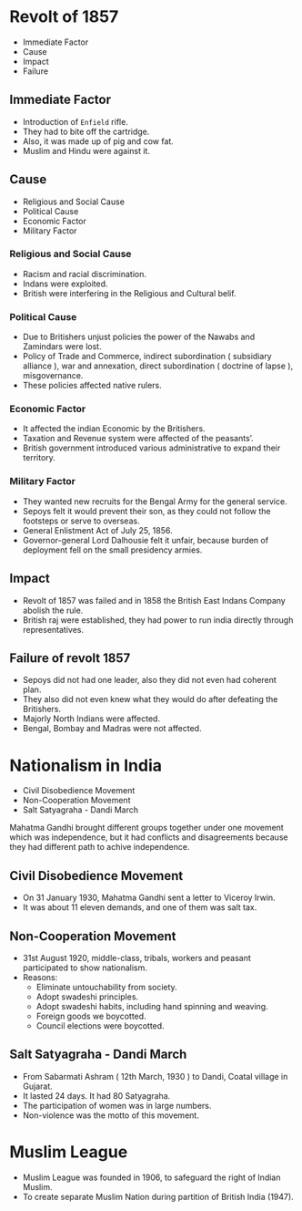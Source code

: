 # Revolt of 1857

- Immediate Factor
- Cause
- Impact
- Failure

## Immediate Factor
- Introduction of `Enfield` rifle.
- They had to bite off the cartridge.
- Also, it was made up of pig and cow fat.
- Muslim and Hindu were against it.

## Cause

- Religious and Social Cause
- Political Cause
- Economic Factor
- Military Factor

### Religious and Social Cause
- Racism and racial discrimination.
- Indans were exploited.
- British were interfering in the Religious and Cultural belif.

### Political Cause
- Due to Britishers unjust policies the power of the Nawabs and Zamindars were lost.
- Policy of Trade and Commerce, indirect subordination ( subsidiary alliance ), war and annexation, direct subordination ( doctrine of lapse ), misgovernance.
- These policies affected native rulers.

### Economic Factor
- It affected the indian Economic by the Britishers.
- Taxation and Revenue system were affected of the peasants’.
- British government introduced various administrative to expand their territory.

### Military Factor
- They wanted new recruits for the Bengal Army for the general service.
- Sepoys felt it would prevent their son, as they could not follow the footsteps or serve to overseas.
- General Enlistment Act of July 25, 1856.
- Governor-general Lord Dalhousie felt it unfair, because burden of deployment fell on the small presidency armies.

## Impact
- Revolt of 1857 was failed and in 1858 the British East Indans Company abolish the rule.
- British raj were established, they had power to run india directly through representatives.

## Failure of revolt 1857
- Sepoys did not had one leader, also they did not even had coherent plan.
- They also did not even knew what they would do after defeating the Britishers.
- Majorly North Indians were affected.
- Bengal, Bombay and Madras were not affected.




# Nationalism in India

- Civil Disobedience Movement
- Non-Cooperation Movement
- Salt Satyagraha - Dandi March

Mahatma Gandhi brought different groups together under one movement which was independence, but it had conflicts and disagreements because they had different path to achive independence.

## Civil Disobedience Movement
- On 31 January 1930, Mahatma Gandhi sent a letter to Viceroy Irwin.
- It was about 11 eleven demands, and one of them was salt tax.

## Non-Cooperation Movement
- 31st August 1920, middle-class, tribals, workers and peasant participated to show nationalism.
- Reasons:
    - Eliminate untouchability from society.
    - Adopt swadeshi principles.
    - Adopt swadeshi habits, including hand spinning and weaving.
    - Foreign goods we boycotted.
    - Council elections were boycotted.

## Salt Satyagraha - Dandi March
- From Sabarmati Ashram ( 12th March, 1930 ) to Dandi, Coatal village in Gujarat.
- It lasted 24 days. It had 80 Satyagraha.
- The participation of women was in large numbers.
- Non-violence was the motto of this movement.





# Muslim League
- Muslim League was founded in 1906, to safeguard the right of Indian Muslim.
- To create separate Muslim Nation during partition of British India (1947).

